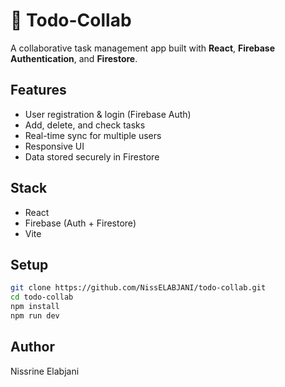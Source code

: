 # 📝 Todo-Collab

A collaborative task management app built with **React**, **Firebase Authentication**, and **Firestore**.

## Features

- User registration & login (Firebase Auth)
- Add, delete, and check tasks
- Real-time sync for multiple users
- Responsive UI
- Data stored securely in Firestore

## Stack

- React
- Firebase (Auth + Firestore)
- Vite

## Setup

```bash
git clone https://github.com/NissELABJANI/todo-collab.git
cd todo-collab
npm install
npm run dev
```
## Author
Nissrine Elabjani
